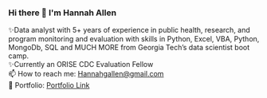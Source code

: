 ### Hi there 👋 I'm Hannah Allen


✨Data analyst with 5+ years of experience in public health, research, and program monitoring and evaluation with skills in Python, Excel, VBA, Python, MongoDb, SQL and MUCH MORE from Georgia Tech’s data scientist boot camp.
<br>
✨Currently an ORISE CDC Evaluation Fellow 
<br>
📫 How to reach me:  Hannahgallen@gmail.com
<br>
🔭 Portfolio: [Portfolio Link](https://velvety-pithivier-33f5ed.netlify.app/)
